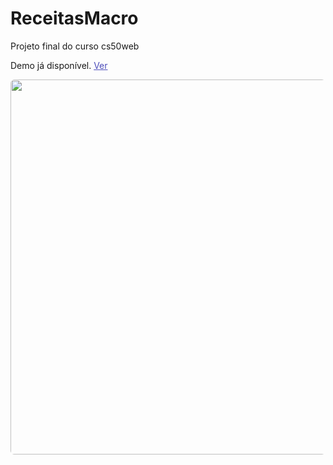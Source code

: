 # ReceitasMacro
Projeto final do curso cs50web


<p>Demo já disponível. <a style="color: #4d4Dba;" href="https://arthur020104.pythonanywhere.com/">Ver</a></p>
<img target="_blank" style="width:600px; border-radius:6px;" src="https://live.staticflickr.com/65535/52014300543_48418b5e8d_h.jpg">
